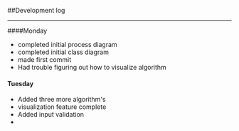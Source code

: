 ##Development log
***
####Monday
- completed initial process diagram
- completed initial class diagram
- made first commit
- Had trouble figuring out how to visualize algorithm

#### Tuesday

- Added three more algorithm's
- visualization feature complete
- Added input validation
- 
